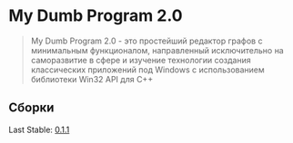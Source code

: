 # My Dumb Program 2.0

> My Dumb Program 2.0 - это простейший редактор графов с минимальным функционалом, направленный исключительно на саморазвитие в сфере и изучение технологии создания классических приложений под Windows с использованием библиотеки Win32 API для C++

## Сборки
Last Stable: [0.1.1](https://github.com/EvilPrincess/My-Dumb-Program-2.0/blob/master/Builds/0.1.1.exe)
